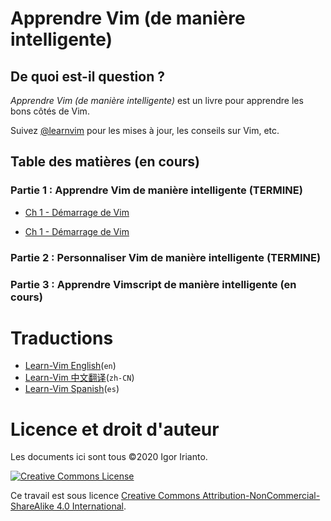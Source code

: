 <!--
# Learn Vim (the Smart Way)
-->
# Apprendre Vim (de manière intelligente)
<!--
## What is this about?
-->
## De quoi est-il question ?
<!--
*Learn Vim (the Smart Way)* is a book to learn the good parts of Vim.
-->
*Apprendre Vim (de manière intelligente)* est un livre pour apprendre les bons côtés de Vim.
<!--
Follow [@learnvim](https://twitter.com/learnvim) for updates, Vim tips, etc.
-->
Suivez [@learnvim](https://twitter.com/learnvim) pour les mises à jour, les conseils sur Vim, etc.
<!--
## Table Of Contents (In Progress)
-->

## Table des matières (en cours)

<!--
### Part 1: Learn Vim the Smart Way (DONE)
-->

### Partie 1 : Apprendre Vim de manière intelligente (TERMINE)

- [Ch 1     - Démarrage de Vim](./ch01_starting_vim.md)

<!--
- [Ch 2     - Buffers, Windows, and Tabs](./ch02_buffers_windows_tabs.md)
- [Ch 3     - Opening and Searching Files](./ch03_opening_and_searching_files.md)
- [Ch 4     - Vim Grammar](./ch04_vim_grammar.md)
- [Ch 5     - Moving in a File](./ch05_moving_in_file.md)
- [Ch 6     - Insert Mode](./ch06_insert_mode.md)
- [Ch 7     - The Dot command](./ch07_the_dot_command.md)
- [Ch 8     - Registers](./ch08_registers.md)
- [Ch 9     - Macros](./ch09_macros.md)
- [Ch 10    - Undo](./ch10_undo.md)
- [Ch 11    - Visual Mode](./ch11_visual_mode.md)
- [Ch 12    - Search and Substitute](./ch12_search_and_substitute.md)
- [Ch 13    - The Global Command](./ch13_the_global_command.md)
- [Ch 14    - External Commands](./ch14_external_commands.md)
- [Ch 15    - Command-line Mode](./ch15_command-line_mode.md)
- [Ch 16    - Tags](./ch16_tags.md)
- [Ch 17    - Fold](./ch17_fold.md)
- [Ch 18    - Git](./ch18_git.md)
- [Ch 19    - Compile](./ch19_compile.md)
- [Ch 20    - Views, Sessions, and Viminfo](./ch20_views_sessions_viminfo.md)
-->

- [Ch 1     - Démarrage de Vim](./ch01_starting_vim_fr.md)

<!--
### Part 2: Customize Vim the Smart Way (DONE)
-->

### Partie 2 : Personnaliser Vim de manière intelligente (TERMINE)

<!--
- [Ch 21 - Vimrc](./ch21_vimrc.md)
- [Ch 22 - Vim Packages](./ch22_vim_packages.md)
- [Ch 23 - Vim Runtime](./ch23_vim_runtime.md)
-->

<!--
### Part 3: Learn Vimscript the Smart Way (TBD)
-->

### Partie 3 : Apprendre Vimscript de manière intelligente (en cours)

<!--
- [Ch 24 - Vimscript Basic Data Types](./ch24_vimscript_basic_data_types)
- [Ch 25 - Vimscript Basic Expressions](./ch25_vimscript_equalities_conditionals_and_loops.md)
- Ch 26 - Vimscript Variable Scopes
- Ch 27 - Vimscript Functions
- Ch 28+ - ?
-->

<!--
# Translations
- [Learn-Vim 中文翻译](https://github.com/wsdjeg/Learn-Vim_zh_cn)(`zh-CN`)
- [Learn-Vim Spanish](https://github.com/victorhck/learn-Vim-es)(`es`)
-->

# Traductions

- [Learn-Vim English](https://github.com/iggredible/Learn-Vim)(`en`)
- [Learn-Vim 中文翻译](https://github.com/wsdjeg/Learn-Vim_zh_cn)(`zh-CN`)
- [Learn-Vim Spanish](https://github.com/victorhck/learn-Vim-es)(`es`)

<!--
# License & Copyright
The materials here are all ©2020 Igor Irianto.
-->

# Licence et droit d'auteur

Les documents ici sont tous ©2020 Igor Irianto.
<!--
<a rel="license" href="http://creativecommons.org/licenses/by-nc-sa/4.0/"><img alt="Creative Commons License" style="border-width:0" src="https://licensebuttons.net/l/by-nc-sa/4.0/88x31.png" /></a><br />
-->
[<img alt="Creative Commons License" style="border-width:0" src="https://licensebuttons.net/l/by-nc-sa/4.0/88x31.png" />](http://creativecommons.org/licenses/by-nc-sa/4.0/)
<!--
This work is licensed under a <a rel="license" href="http://creativecommons.org/licenses/by-nc-sa/4.0/">Creative Commons Attribution-NonCommercial-ShareAlike 4.0 International</a>.
-->
Ce travail est sous licence [Creative Commons Attribution-NonCommercial-ShareAlike 4.0 International](http://creativecommons.org/licenses/by-nc-sa/4.0/).
